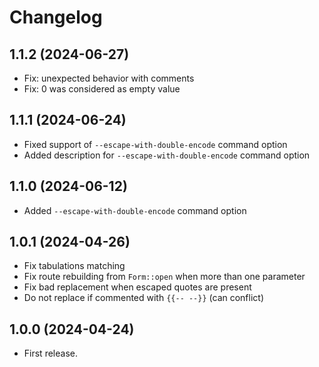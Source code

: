 Changelog
=========

1.1.2 (2024-06-27)
------------------

- Fix: unexpected behavior with comments
- Fix: 0 was considered as empty value


1.1.1 (2024-06-24)
------------------

- Fixed support of `--escape-with-double-encode` command option
- Added description for `--escape-with-double-encode` command option


1.1.0 (2024-06-12)
------------------

- Added `--escape-with-double-encode` command option


1.0.1 (2024-04-26)
------------------

- Fix tabulations matching
- Fix route rebuilding from `Form::open` when more than one parameter
- Fix bad replacement when escaped quotes are present
- Do not replace if commented with `{{-- --}}` (can conflict)


1.0.0 (2024-04-24)
------------------

- First release.
